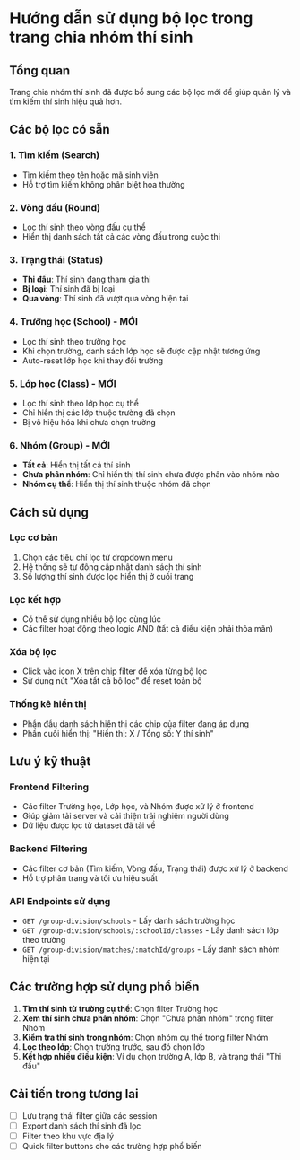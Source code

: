 # Hướng dẫn sử dụng bộ lọc trong trang chia nhóm thí sinh

## Tổng quan
Trang chia nhóm thí sinh đã được bổ sung các bộ lọc mới để giúp quản lý và tìm kiếm thí sinh hiệu quả hơn.

## Các bộ lọc có sẵn

### 1. Tìm kiếm (Search)
- Tìm kiếm theo tên hoặc mã sinh viên
- Hỗ trợ tìm kiếm không phân biệt hoa thường

### 2. Vòng đấu (Round)
- Lọc thí sinh theo vòng đấu cụ thể
- Hiển thị danh sách tất cả các vòng đấu trong cuộc thi

### 3. Trạng thái (Status)
- **Thi đấu**: Thí sinh đang tham gia thi
- **Bị loại**: Thí sinh đã bị loại
- **Qua vòng**: Thí sinh đã vượt qua vòng hiện tại

### 4. Trường học (School) - MỚI
- Lọc thí sinh theo trường học
- Khi chọn trường, danh sách lớp học sẽ được cập nhật tương ứng
- Auto-reset lớp học khi thay đổi trường

### 5. Lớp học (Class) - MỚI
- Lọc thí sinh theo lớp học cụ thể
- Chỉ hiển thị các lớp thuộc trường đã chọn
- Bị vô hiệu hóa khi chưa chọn trường

### 6. Nhóm (Group) - MỚI
- **Tất cả**: Hiển thị tất cả thí sinh
- **Chưa phân nhóm**: Chỉ hiển thị thí sinh chưa được phân vào nhóm nào
- **Nhóm cụ thể**: Hiển thị thí sinh thuộc nhóm đã chọn

## Cách sử dụng

### Lọc cơ bản
1. Chọn các tiêu chí lọc từ dropdown menu
2. Hệ thống sẽ tự động cập nhật danh sách thí sinh
3. Số lượng thí sinh được lọc hiển thị ở cuối trang

### Lọc kết hợp
- Có thể sử dụng nhiều bộ lọc cùng lúc
- Các filter hoạt động theo logic AND (tất cả điều kiện phải thỏa mãn)

### Xóa bộ lọc
- Click vào icon X trên chip filter để xóa từng bộ lọc
- Sử dụng nút "Xóa tất cả bộ lọc" để reset toàn bộ

### Thống kê hiển thị
- Phần đầu danh sách hiển thị các chip của filter đang áp dụng
- Phần cuối hiển thị: "Hiển thị: X / Tổng số: Y thí sinh"

## Lưu ý kỹ thuật

### Frontend Filtering
- Các filter Trường học, Lớp học, và Nhóm được xử lý ở frontend
- Giúp giảm tải server và cải thiện trải nghiệm người dùng
- Dữ liệu được lọc từ dataset đã tải về

### Backend Filtering  
- Các filter cơ bản (Tìm kiếm, Vòng đấu, Trạng thái) được xử lý ở backend
- Hỗ trợ phân trang và tối ưu hiệu suất

### API Endpoints sử dụng
- `GET /group-division/schools` - Lấy danh sách trường học
- `GET /group-division/schools/:schoolId/classes` - Lấy danh sách lớp theo trường
- `GET /group-division/matches/:matchId/groups` - Lấy danh sách nhóm hiện tại

## Các trường hợp sử dụng phổ biến

1. **Tìm thí sinh từ trường cụ thể**: Chọn filter Trường học
2. **Xem thí sinh chưa phân nhóm**: Chọn "Chưa phân nhóm" trong filter Nhóm
3. **Kiểm tra thí sinh trong nhóm**: Chọn nhóm cụ thể trong filter Nhóm
4. **Lọc theo lớp**: Chọn trường trước, sau đó chọn lớp
5. **Kết hợp nhiều điều kiện**: Ví dụ chọn trường A, lớp B, và trạng thái "Thi đấu"

## Cải tiến trong tương lai
- [ ] Lưu trạng thái filter giữa các session
- [ ] Export danh sách thí sinh đã lọc
- [ ] Filter theo khu vực địa lý
- [ ] Quick filter buttons cho các trường hợp phổ biến
